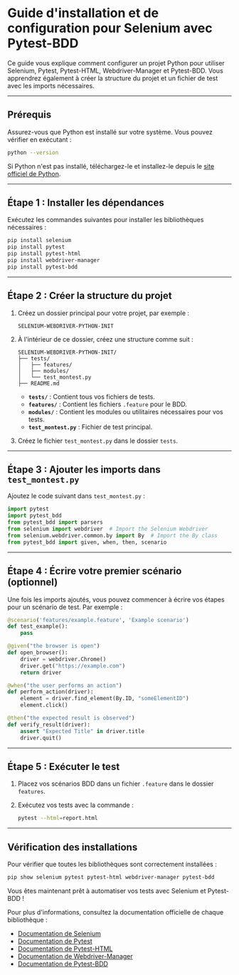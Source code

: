 # Guide d'installation et de configuration pour Selenium avec Pytest-BDD

Ce guide vous explique comment configurer un projet Python pour utiliser Selenium, Pytest, Pytest-HTML, Webdriver-Manager et Pytest-BDD. Vous apprendrez également à créer la structure du projet et un fichier de test avec les imports nécessaires.

---

## **Prérequis**

Assurez-vous que Python est installé sur votre système. Vous pouvez vérifier en exécutant :

```bash
python --version
```

Si Python n'est pas installé, téléchargez-le et installez-le depuis le [site officiel de Python](https://www.python.org/downloads/).

---

## **Étape 1 : Installer les dépendances**

Exécutez les commandes suivantes pour installer les bibliothèques nécessaires :

```bash
pip install selenium
pip install pytest
pip install pytest-html
pip install webdriver-manager
pip install pytest-bdd
```

---

## **Étape 2 : Créer la structure du projet**

1. Créez un dossier principal pour votre projet, par exemple :

   ```
   SELENIUM-WEBDRIVER-PYTHON-INIT
   ```

2. À l'intérieur de ce dossier, créez une structure comme suit :

   ```
   SELENIUM-WEBDRIVER-PYTHON-INIT/
   ├── tests/
   │   ├── features/
   │   ├── modules/
   │   └── test_montest.py
   ├── README.md
   ```

   - **`tests/`** : Contient tous vos fichiers de tests.
   - **`features/`** : Contient les fichiers `.feature` pour le BDD.
   - **`modules/`** : Contient les modules ou utilitaires nécessaires pour vos tests.
   - **`test_montest.py`** : Fichier de test principal.

3. Créez le fichier `test_montest.py` dans le dossier `tests`.

---

## **Étape 3 : Ajouter les imports dans `test_montest.py`**

Ajoutez le code suivant dans `test_montest.py` :

```python
import pytest
import pytest_bdd
from pytest_bdd import parsers
from selenium import webdriver  # Import the Selenium Webdriver
from selenium.webdriver.common.by import By  # Import the By class
from pytest_bdd import given, when, then, scenario
```

---

## **Étape 4 : Écrire votre premier scénario (optionnel)**

Une fois les imports ajoutés, vous pouvez commencer à écrire vos étapes pour un scénario de test. Par exemple :

```python
@scenario('features/example.feature', 'Example scenario')
def test_example():
    pass

@given("the browser is open")
def open_browser():
    driver = webdriver.Chrome()
    driver.get("https://example.com")
    return driver

@when("the user performs an action")
def perform_action(driver):
    element = driver.find_element(By.ID, "someElementID")
    element.click()

@then("the expected result is observed")
def verify_result(driver):
    assert "Expected Title" in driver.title
    driver.quit()
```

---

## **Étape 5 : Exécuter le test**

1. Placez vos scénarios BDD dans un fichier `.feature` dans le dossier `features`.
2. Exécutez vos tests avec la commande :

   ```bash
   pytest --html=report.html
   ```

---

## **Vérification des installations**

Pour vérifier que toutes les bibliothèques sont correctement installées :

```bash
pip show selenium pytest pytest-html webdriver-manager pytest-bdd
```

Vous êtes maintenant prêt à automatiser vos tests avec Selenium et Pytest-BDD !

Pour plus d'informations, consultez la documentation officielle de chaque bibliothèque :

- [Documentation de Selenium](https://www.selenium.dev/documentation/)
- [Documentation de Pytest](https://docs.pytest.org/)
- [Documentation de Pytest-HTML](https://pytest-html.readthedocs.io/)
- [Documentation de Webdriver-Manager](https://github.com/SergeyPirogov/webdriver_manager)
- [Documentation de Pytest-BDD](https://pytest-bdd.readthedocs.io/)

```
